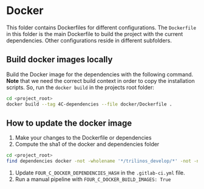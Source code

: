 # Docker

This folder contains Dockerfiles for different configurations. The `Dockerfile` in this folder is the main Dockerfile to
build the project with the current dependencies. Other configurations reside in different subfolders.

## Build docker images locally

Build the Docker image for the dependencies with the following command. **Note** that we need the correct build
context in order to copy the installation scripts. So, run the `docker build` in the projects root folder:

```bash
cd <project_root>
docker build --tag 4C-dependencies --file docker/Dockerfile .
```

## How to update the docker image

1. Make your changes to the Dockerfile or dependencies
1. Compute the sha1 of the docker and dependencies folder

```bash
cd <project_root>
find dependencies docker -not -wholename '*/trilinos_develop/*' -not -name 'README.md' -type f -exec sha1sum {} \; | sort | sha1sum | cut -c -8
```

1. Update `FOUR_C_DOCKER_DEPENDENCIES_HASH` in the `.gitlab-ci.yml` file.
1. Run a manual pipeline with `FOUR_C_DOCKER_BUILD_IMAGES: True`
